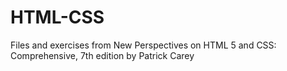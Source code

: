# HTML-CSS
Files and exercises from New Perspectives on HTML 5 and CSS: Comprehensive, 7th edition by Patrick Carey
